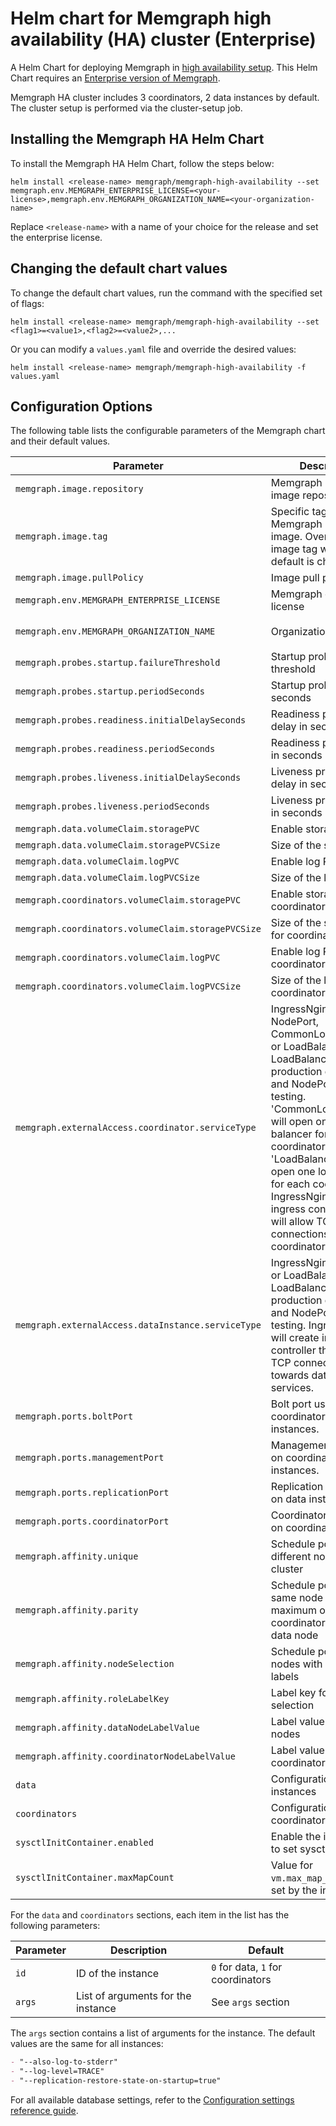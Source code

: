 # Helm chart for Memgraph high availability (HA) cluster (Enterprise)
A Helm Chart for deploying Memgraph in [high availability setup](https://memgraph.com/docs/clustering/high-availability). This Helm Chart requires an [Enterprise version of Memgraph](https://memgraph.com/docs/database-management/enabling-memgraph-enterprise).

Memgraph HA cluster includes 3 coordinators, 2 data instances by default. The cluster setup is performed via the cluster-setup job.

## Installing the Memgraph HA Helm Chart
To install the Memgraph HA Helm Chart, follow the steps below:
```
helm install <release-name> memgraph/memgraph-high-availability --set memgraph.env.MEMGRAPH_ENTERPRISE_LICENSE=<your-license>,memgraph.env.MEMGRAPH_ORGANIZATION_NAME=<your-organization-name>
```
Replace `<release-name>` with a name of your choice for the release and set the enterprise license.

## Changing the default chart values
To change the default chart values, run the command with the specified set of flags:
```
helm install <release-name> memgraph/memgraph-high-availability --set <flag1>=<value1>,<flag2>=<value2>,...
```
Or you can modify a `values.yaml` file and override the desired values:
```
helm install <release-name> memgraph/memgraph-high-availability -f values.yaml
```


## Configuration Options

The following table lists the configurable parameters of the Memgraph chart and their default values.

| Parameter                                          | Description                                                                                               | Default                    |
| -------------------------------------------------- | --------------------------------------------------------------------------------------------------------- | -------------------------- |
| `memgraph.image.repository`                        | Memgraph Docker image repository                                                                          | `memgraph/memgraph`        |
| `memgraph.image.tag`                               | Specific tag for the Memgraph Docker image. Overrides the image tag whose default is chart version.       | `2.22.0`                   |
| `memgraph.image.pullPolicy`                        | Image pull policy                                                                                         | `IfNotPresent`             |
| `memgraph.env.MEMGRAPH_ENTERPRISE_LICENSE`         | Memgraph enterprise license                                                                               | `<your-license>`           |
| `memgraph.env.MEMGRAPH_ORGANIZATION_NAME`          | Organization name                                                                                         | `<your-organization-name>` |
| `memgraph.probes.startup.failureThreshold`         | Startup probe failure threshold                                                                           | `30`                       |
| `memgraph.probes.startup.periodSeconds`            | Startup probe period in seconds                                                                           | `10`                       |
| `memgraph.probes.readiness.initialDelaySeconds`    | Readiness probe initial delay in seconds                                                                  | `5`                        |
| `memgraph.probes.readiness.periodSeconds`          | Readiness probe period in seconds                                                                         | `5`                        |
| `memgraph.probes.liveness.initialDelaySeconds`     | Liveness probe initial delay in seconds                                                                   | `30`                       |
| `memgraph.probes.liveness.periodSeconds`           | Liveness probe period in seconds                                                                          | `10`                       |
| `memgraph.data.volumeClaim.storagePVC`             | Enable storage PVC                                                                                        | `true`                     |
| `memgraph.data.volumeClaim.storagePVCSize`         | Size of the storage PVC                                                                                   | `1Gi`                      |
| `memgraph.data.volumeClaim.logPVC`                 | Enable log PVC                                                                                            | `false`                    |
| `memgraph.data.volumeClaim.logPVCSize`             | Size of the log PVC                                                                                       | `256Mi`                    |
| `memgraph.coordinators.volumeClaim.storagePVC`     | Enable storage PVC for coordinators                                                                       | `true`                     |
| `memgraph.coordinators.volumeClaim.storagePVCSize` | Size of the storage PVC for coordinators                                                                  | `1Gi`                      |
| `memgraph.coordinators.volumeClaim.logPVC`         | Enable log PVC for coordinators                                                                           | `false`                    |
| `memgraph.coordinators.volumeClaim.logPVCSize`     | Size of the log PVC for coordinators                                                                      | `256Mi`                    |
| `memgraph.externalAccess.coordinator.serviceType`  | IngressNginx, NodePort, CommonLoadBalancer or LoadBalancer. Use LoadBalancer for Cloud production deployment and NodePort for local testing. 'CommonLoadBalancer' will open one load balancer for all coordinators while 'LoadBalancer' will open one load balancer for each coordinators. IngressNginx will create ingress controller that will allow TCP connections towards coordinator services. | `NodePort` |
| `memgraph.externalAccess.dataInstance.serviceType` | IngressNginx, NodePort or LoadBalancer. Use LoadBalancer for Cloud production deployment and NodePort for local testing. IngressNginx will create ingress controller that will allow TCP connections towards data instances' services. | `NodePort`             |
| `memgraph.ports.boltPort`                          | Bolt port used on coordinator and data instances.                                                         | `7687`                     |
| `memgraph.ports.managementPort`                    | Management port used on coordinator and data instances.                                                   | `10000`                    |
| `memgraph.ports.replicationPort`                   | Replication port used on data instances.                                                                  | `20000`                    |
| `memgraph.ports.coordinatorPort`                   | Coordinator port used on coordinators.                                                                    | `12000`                    |
| `memgraph.affinity.unique`                         | Schedule pods on different nodes in the cluster                                                           | `false`                    |
| `memgraph.affinity.parity`                         | Schedule pods on the same node with maximum one coordinator and one data node                             | `false`                    |
| `memgraph.affinity.nodeSelection`                  | Schedule pods on nodes with specific labels                                                               | `false`                    |
| `memgraph.affinity.roleLabelKey`                   | Label key for node selection                                                                              | `role`                     |
| `memgraph.affinity.dataNodeLabelValue`             | Label value for data nodes                                                                                | `data-node`                |
| `memgraph.affinity.coordinatorNodeLabelValue`      | Label value for coordinator nodes                                                                         | `coordinator-node`         |
| `data`                                             | Configuration for data instances                                                                          | See `data` section         |
| `coordinators`                                     | Configuration for coordinator instances                                                                   | See `coordinators` section |
| `sysctlInitContainer.enabled`                      | Enable the init container to set sysctl parameters                                                        | `true`                     |
| `sysctlInitContainer.maxMapCount`                  | Value for `vm.max_map_count` to be set by the init container                                              | `262144`                   |

For the `data` and `coordinators` sections, each item in the list has the following parameters:

| Parameter | Description                        | Default                            |
| --------- | ---------------------------------- | ---------------------------------- |
| `id`      | ID of the instance                 | `0` for data, `1` for coordinators |
| `args`    | List of arguments for the instance | See `args` section                 |



The `args` section contains a list of arguments for the instance. The default values are the same for all instances:

```markdown
- "--also-log-to-stderr"
- "--log-level=TRACE"
- "--replication-restore-state-on-startup=true"
```

For all available database settings, refer to the [Configuration settings reference guide](https://memgraph.com/docs/memgraph/reference-guide/configuration).
